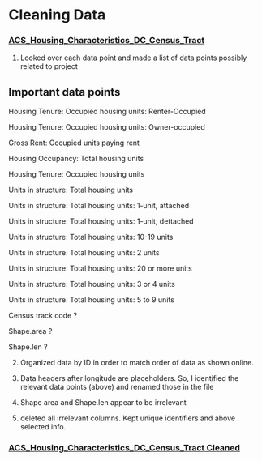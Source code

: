 # Cleaning Data

### [ACS_Housing_Characteristics_DC_Census_Tract](https://github.com/WirelessAngel/AU-data-spring2021/blob/main/ACS_Housing_Characteristics_DC_Census_Tract.csv)

1. Looked over each data point and made a list of data points possibly related to project

## Important data points

Housing Tenure: Occupied housing units: Renter-Occupied

Housing Tenure: Occupied housing units: Owner-occupied

Gross Rent: Occupied units paying rent

Housing Occupancy: Total housing units

Housing Tenure: Occupied housing units

Units in structure: Total housing units

Units in structure: Total housing units: 1-unit, attached

Units in structure: Total housing units: 1-unit, dettached

Units in structure: Total housing units: 10-19 units

Units in structure: Total housing units: 2 units

Units in structure: Total housing units: 20 or more units

Units in structure: Total housing units: 3 or 4 units

Units in structure: Total housing units: 5 to 9 units


Census track code ?

Shape.area ?

Shape.len ?


2. Organized data by ID in order to match order of data as shown online.

3. Data headers after longitude are placeholders. So, I identified the relevant data points (above) and renamed those in the file

4. Shape area and Shape.len appear to be irrelevant

5. deleted all irrelevant columns. Kept unique identifiers and above selected info.

### [ACS_Housing_Characteristics_DC_Census_Tract Cleaned](https://github.com/WirelessAngel/AU-data-spring2021/blob/main/ACS_Housing_Characteristics_DC_Census_Tract_cleaned.csv)





